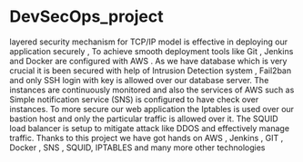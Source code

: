 # DevSecOps_project
layered security mechanism for TCP/IP model is effective in deploying our application securely , To achieve smooth deployment tools like Git , Jenkins and Docker are configured with AWS . As we have database which is very crucial it is been secured with help of Intrusion Detection system , Fail2ban and only SSH login with key is allowed over our database server. The instances are continuously monitored and also the services of AWS such as Simple notification service (SNS) is configured to have check over instances. To more secure our web application the Iptables is used over our bastion host and only the particular traffic is allowed over it. The SQUID load balancer is setup to mitigate attack like DDOS and effectively manage traffic. Thanks to this project we have got hands on AWS , Jenkins , GIT , Docker , SNS , SQUID, IPTABLES and many more other technologies
